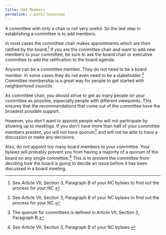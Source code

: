 ```yaml
---
title: Add Members
permalink: /:path/:basename
---
```


A committee with
only a chair
is not very useful.
So the last step
in establishing a committee
is to add members.

In most cases
the committee chair
makes appointments
which are then ratified
by the board.[^bylawsappointment]
If you are
the committee chair
and want
to add new members
to your committee,
be sure to ask
the board chair or executive committee
to add the ratification
to the board agenda.

Anyone can be
a committee member.
They do not need
to be a board member.
In some cases
they do not even need
to be a stakeholder.[^bylawsappointment]
Committee membership is
a great way
for people
to get started
with neighborhood councils.

As committee chair,
you should strive to get
as many people
on your committee
as possible,
especially people
with different viewpoints.
This ensures
that the recommendations
that come out
of the committee
have the broadest possible support.

However,
you don't want
to appoint people
who will not participate
by showing up to meetings.
If you don't have
more than half
of your committee members
present,
you will not
have quorum[^bylawsquorum]
and will not
be able
to have
a discussion
or make
any decisions.

Also,
do not appoint
too many board members
to your committee.
Your bylaws will probably
prevent you from
having a majority
of a quorum
of the board
on any single committee.[^bylawsboardmember]
This is to prevent
the committee from deciding
how the board is
going to decide an issue before
it has been discussed
in a board meeting.

[^bylawsappointment]:
    See Article VII, Section 3, Paragraph B
    of your NC bylaws
    to find out the process
    for your NC.

[^bylawsquorum]:
    The quorum for committees is defined
    in Article VII, Section 3, Paragraph B.

[^bylawsboardmember]:
    See Article VII, Section 3, Paragraph B
    of your NC bylaws.
